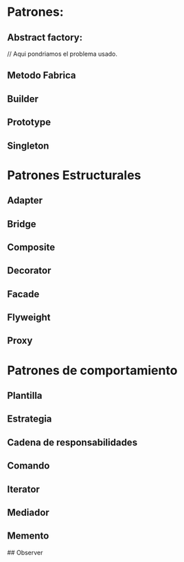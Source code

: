 # Patrones: 

## Abstract factory: 

// Aqui pondriamos el problema usado.

## Metodo Fabrica 

## Builder

## Prototype

## Singleton
# Patrones Estructurales 

## Adapter

## Bridge

## Composite

## Decorator

## Facade

## Flyweight

## Proxy
# Patrones de comportamiento 

## Plantilla

## Estrategia

## Cadena de responsabilidades 

## Comando

## Iterator 

## Mediador

## Memento

## Observer
